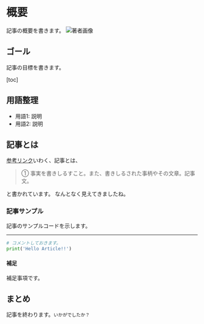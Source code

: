 # 概要

記事の概要を書きます。
![著者画像](https://avatars.githubusercontent.com/u/43694794?v=4)

## ゴール

記事の目標を書きます。

[toc]

## 用語整理

* 用語1: 説明
* 用語2: 説明

## 記事とは

[参考リンク](https://kotobank.jp/word/%E8%A8%98%E4%BA%8B-11502)いわく、記事とは、

> ① 事実を書きしるすこと。また、書きしるされた事柄やその文章。記事文。

と書かれています。
なんとなく見えてきましたね。

### 記事サンプル

記事のサンプルコードを示します。

---

```Python
# コメントしておきます。
print('Hello Article!!')
```

#### 補足

補足事項です。

## まとめ

記事を終わります。`いかがでしたか？`
